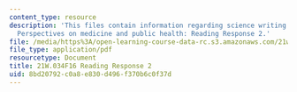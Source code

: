 ```yaml
---
content_type: resource
description: 'This files contain information regarding science writing and new media:
  Perspectives on medicine and public health: Reading Response 2.'
file: /media/https%3A/open-learning-course-data-rc.s3.amazonaws.com/21w-034-science-writing-and-new-media-perspectives-on-medicine-and-public-health-fall-2016/8bd20792c0a8e830d496f370b6c0f37d_MIT21W_034F16_ReadingRes2.pdf
file_type: application/pdf
resourcetype: Document
title: 21W.034F16 Reading Response 2
uid: 8bd20792-c0a8-e830-d496-f370b6c0f37d
---
```


